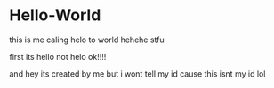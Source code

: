 # Hello-World
this is me caling helo to world hehehe stfu

first its hello not helo ok!!!!

and hey its created by me
but i wont tell my id
cause this isnt my id
lol
